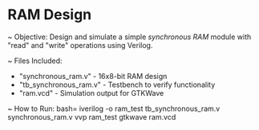 # RAM Design

~ Objective:
    Design and simulate a simple *synchronous RAM* module with "read" and "write" operations using Verilog.

~ Files Included:
- "synchronous_ram.v" - 16x8-bit RAM design
- "tb_synchronous_ram.v" - Testbench to verify functionality
- "ram.vcd" - Simulation output for GTKWave
  
~ How to Run:
bash=
iverilog -o ram_test tb_synchronous_ram.v synchronous_ram.v
vvp ram_test
gtkwave ram.vcd
